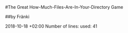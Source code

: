 #The Great How-Much-Files-Are-In-Your-Directory Game

##by Fränki


2018-10-18	+02:00
Number of lines: used: 
41
